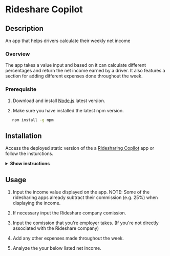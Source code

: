 # Rideshare Copilot

## Description

An app that helps drivers calculate their weekly net income

### Overview

The app takes a value input and based on it can calculate different percentages and return the net income earned by a driver. It also features a section for adding different expenses done throughout the week.

### Prerequisite

1. Download and install [Node.js](https://nodejs.org/en/download) latest version.

1. Make sure you have installed the latest npm version.

```sh
   npm install -g npm
```

## Installation

Access the deployed static version of the a [Ridesharing Copilot](https://rideshare-copilot.onrender.com/) app or follow the insturctions.

<details><summary><b>Show instructions</b></summary>

1. Clone the repository into your local machine or manually download the zip file.

```sh
   git clone https://github.com/ai/size-limit.git
```

2. Make sure you're in the project's directory and start the React.js app.

```sh
   npm run start
```

</details>

## Usage

1. Input the income value displayed on the app.
   NOTE: Some of the ridesharing apps already subtract their commission (e.g. 25%) when displaying the income.

2. If necessary input the Rideshare company comission.

3. Input the comission that you're employer takes. (If you're not directly associated with the Rideshare company)

4. Add any other expenses made throughout the week.

5. Analyze the your below listed net income.
